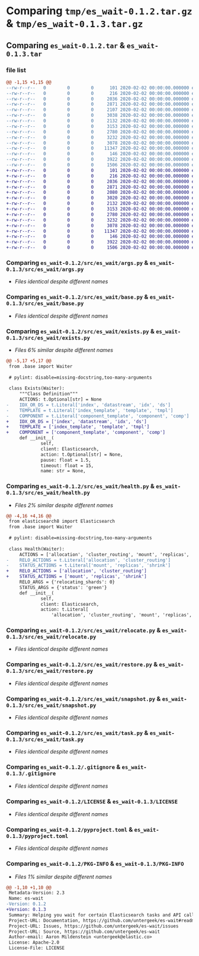 # Comparing `tmp/es_wait-0.1.2.tar.gz` & `tmp/es_wait-0.1.3.tar.gz`

## Comparing `es_wait-0.1.2.tar` & `es_wait-0.1.3.tar`

### file list

```diff
@@ -1,15 +1,15 @@
--rw-r--r--   0        0        0      101 2020-02-02 00:00:00.000000 es_wait-0.1.2/pytest.ini
--rw-r--r--   0        0        0      216 2020-02-02 00:00:00.000000 es_wait-0.1.2/src/es_wait/__init__.py
--rw-r--r--   0        0        0     2036 2020-02-02 00:00:00.000000 es_wait-0.1.2/src/es_wait/args.py
--rw-r--r--   0        0        0     2871 2020-02-02 00:00:00.000000 es_wait-0.1.2/src/es_wait/base.py
--rw-r--r--   0        0        0     2107 2020-02-02 00:00:00.000000 es_wait-0.1.2/src/es_wait/exists.py
--rw-r--r--   0        0        0     3038 2020-02-02 00:00:00.000000 es_wait-0.1.2/src/es_wait/health.py
--rw-r--r--   0        0        0     2132 2020-02-02 00:00:00.000000 es_wait-0.1.2/src/es_wait/relocate.py
--rw-r--r--   0        0        0     3153 2020-02-02 00:00:00.000000 es_wait-0.1.2/src/es_wait/restore.py
--rw-r--r--   0        0        0     2780 2020-02-02 00:00:00.000000 es_wait-0.1.2/src/es_wait/snapshot.py
--rw-r--r--   0        0        0     3232 2020-02-02 00:00:00.000000 es_wait-0.1.2/src/es_wait/task.py
--rw-r--r--   0        0        0     3078 2020-02-02 00:00:00.000000 es_wait-0.1.2/.gitignore
--rw-r--r--   0        0        0    11347 2020-02-02 00:00:00.000000 es_wait-0.1.2/LICENSE
--rw-r--r--   0        0        0      146 2020-02-02 00:00:00.000000 es_wait-0.1.2/README.md
--rw-r--r--   0        0        0     3922 2020-02-02 00:00:00.000000 es_wait-0.1.2/pyproject.toml
--rw-r--r--   0        0        0     1506 2020-02-02 00:00:00.000000 es_wait-0.1.2/PKG-INFO
+-rw-r--r--   0        0        0      101 2020-02-02 00:00:00.000000 es_wait-0.1.3/pytest.ini
+-rw-r--r--   0        0        0      216 2020-02-02 00:00:00.000000 es_wait-0.1.3/src/es_wait/__init__.py
+-rw-r--r--   0        0        0     2036 2020-02-02 00:00:00.000000 es_wait-0.1.3/src/es_wait/args.py
+-rw-r--r--   0        0        0     2871 2020-02-02 00:00:00.000000 es_wait-0.1.3/src/es_wait/base.py
+-rw-r--r--   0        0        0     2080 2020-02-02 00:00:00.000000 es_wait-0.1.3/src/es_wait/exists.py
+-rw-r--r--   0        0        0     3020 2020-02-02 00:00:00.000000 es_wait-0.1.3/src/es_wait/health.py
+-rw-r--r--   0        0        0     2132 2020-02-02 00:00:00.000000 es_wait-0.1.3/src/es_wait/relocate.py
+-rw-r--r--   0        0        0     3153 2020-02-02 00:00:00.000000 es_wait-0.1.3/src/es_wait/restore.py
+-rw-r--r--   0        0        0     2780 2020-02-02 00:00:00.000000 es_wait-0.1.3/src/es_wait/snapshot.py
+-rw-r--r--   0        0        0     3232 2020-02-02 00:00:00.000000 es_wait-0.1.3/src/es_wait/task.py
+-rw-r--r--   0        0        0     3078 2020-02-02 00:00:00.000000 es_wait-0.1.3/.gitignore
+-rw-r--r--   0        0        0    11347 2020-02-02 00:00:00.000000 es_wait-0.1.3/LICENSE
+-rw-r--r--   0        0        0      146 2020-02-02 00:00:00.000000 es_wait-0.1.3/README.md
+-rw-r--r--   0        0        0     3922 2020-02-02 00:00:00.000000 es_wait-0.1.3/pyproject.toml
+-rw-r--r--   0        0        0     1506 2020-02-02 00:00:00.000000 es_wait-0.1.3/PKG-INFO
```

### Comparing `es_wait-0.1.2/src/es_wait/args.py` & `es_wait-0.1.3/src/es_wait/args.py`

 * *Files identical despite different names*

### Comparing `es_wait-0.1.2/src/es_wait/base.py` & `es_wait-0.1.3/src/es_wait/base.py`

 * *Files identical despite different names*

### Comparing `es_wait-0.1.2/src/es_wait/exists.py` & `es_wait-0.1.3/src/es_wait/exists.py`

 * *Files 6% similar despite different names*

```diff
@@ -5,17 +5,17 @@
 from .base import Waiter
 
 # pylint: disable=missing-docstring,too-many-arguments
 
 class Exists(Waiter):
     """Class Definition"""
     ACTIONS: t.Optional[str] = None
-    IDX_OR_DS = t.Literal['index', 'datastream', 'idx', 'ds']
-    TEMPLATE = t.Literal['index_template', 'template', 'tmpl']
-    COMPONENT = t.Literal['component_template', 'component', 'comp']
+    IDX_OR_DS = ['index', 'datastream', 'idx', 'ds']
+    TEMPLATE = ['index_template', 'template', 'tmpl']
+    COMPONENT = ['component_template', 'component', 'comp']
     def __init__(
             self,
             client: Elasticsearch,
             action: t.Optional[str] = None,
             pause: float = 1.5,
             timeout: float = 15,
             name: str = None,
```

### Comparing `es_wait-0.1.2/src/es_wait/health.py` & `es_wait-0.1.3/src/es_wait/health.py`

 * *Files 2% similar despite different names*

```diff
@@ -4,16 +4,16 @@
 from elasticsearch8 import Elasticsearch
 from .base import Waiter
 
 # pylint: disable=missing-docstring,too-many-arguments
 
 class Health(Waiter):
     ACTIONS = ['allocation', 'cluster_routing', 'mount', 'replicas', 'shrink']
-    RELO_ACTIONS = t.Literal['allocation', 'cluster_routing']
-    STATUS_ACTIONS = t.Literal['mount', 'replicas', 'shrink']
+    RELO_ACTIONS = ['allocation', 'cluster_routing']
+    STATUS_ACTIONS = ['mount', 'replicas', 'shrink']
     RELO_ARGS = {'relocating_shards': 0}
     STATUS_ARGS = {'status': 'green'}
     def __init__(
             self,
             client: Elasticsearch,
             action: t.Literal[
                 'allocation', 'cluster_routing', 'mount', 'replicas', 'shrink'] = None,
```

### Comparing `es_wait-0.1.2/src/es_wait/relocate.py` & `es_wait-0.1.3/src/es_wait/relocate.py`

 * *Files identical despite different names*

### Comparing `es_wait-0.1.2/src/es_wait/restore.py` & `es_wait-0.1.3/src/es_wait/restore.py`

 * *Files identical despite different names*

### Comparing `es_wait-0.1.2/src/es_wait/snapshot.py` & `es_wait-0.1.3/src/es_wait/snapshot.py`

 * *Files identical despite different names*

### Comparing `es_wait-0.1.2/src/es_wait/task.py` & `es_wait-0.1.3/src/es_wait/task.py`

 * *Files identical despite different names*

### Comparing `es_wait-0.1.2/.gitignore` & `es_wait-0.1.3/.gitignore`

 * *Files identical despite different names*

### Comparing `es_wait-0.1.2/LICENSE` & `es_wait-0.1.3/LICENSE`

 * *Files identical despite different names*

### Comparing `es_wait-0.1.2/pyproject.toml` & `es_wait-0.1.3/pyproject.toml`

 * *Files identical despite different names*

### Comparing `es_wait-0.1.2/PKG-INFO` & `es_wait-0.1.3/PKG-INFO`

 * *Files 1% similar despite different names*

```diff
@@ -1,10 +1,10 @@
 Metadata-Version: 2.3
 Name: es-wait
-Version: 0.1.2
+Version: 0.1.3
 Summary: Helping you wait for certain Elasticsearch tasks and API calls to finish
 Project-URL: Documentation, https://github.com/untergeek/es-wait#readme
 Project-URL: Issues, https://github.com/untergeek/es-wait/issues
 Project-URL: Source, https://github.com/untergeek/es-wait
 Author-email: Aaron Mildenstein <untergeek@elastic.co>
 License: Apache-2.0
 License-File: LICENSE
```

